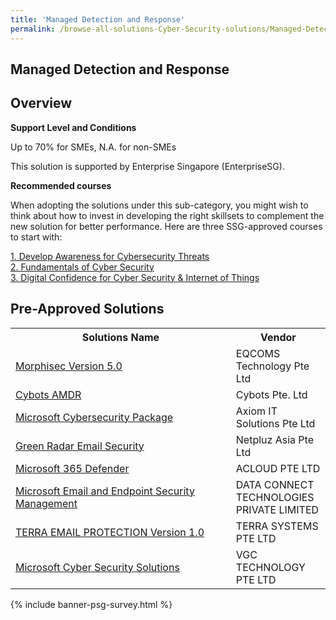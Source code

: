 ```yaml
---
title: 'Managed Detection and Response'
permalink: /browse-all-solutions-Cyber-Security-solutions/Managed-Detection-and-Response
---
```


## Managed Detection and Response
## Overview

**Support Level and Conditions**

Up to 70% for SMEs, N.A. for non-SMEs

This solution is supported by Enterprise Singapore (EnterpriseSG).

**Recommended courses**

When adopting the solutions under this sub-category, you might wish to think about how to invest in developing the right skillsets to complement the new solution for better performance. Here are three SSG-approved courses to start with:

<a href='https://sfec.enterprisejobskills.gov.sg/Course_Internet/CourseDetail.aspx?CoursesReferenceNumber=TGS-2021003155'  target='_blank' rel='noopener'>1. Develop Awareness for Cybersecurity Threats</a><br>
<a href='https://sfec.enterprisejobskills.gov.sg/Course_Internet/CourseDetail.aspx?CoursesReferenceNumber=TGS-2021002154'  target='_blank' rel='noopener'>2. Fundamentals of Cyber Security</a><br>
<a href='https://sfec.enterprisejobskills.gov.sg/Course_Internet/CourseDetail.aspx?CoursesReferenceNumber=TGS-2018501034'  target='_blank' rel='noopener'>3. Digital Confidence for Cyber Security & Internet of Things</a><br>

## Pre-Approved Solutions

<table>
<tr>
<th style='width: auto;'><b>Solutions Name</b></th>
<th style='width: 30%;'><b>Vendor</b></th>
</tr>
<tr>
<td><a href='/productivity-solutions-grant/solutionrepo/solution2036' target='_blank'>Morphisec Version 5.0</a><br></td>
<td>EQCOMS Technology Pte Ltd</td>
</tr>
<tr>
<td><a href='/productivity-solutions-grant/solutionrepo/solution2820' target='_blank'>Cybots AMDR</a><br></td>
<td>Cybots Pte. Ltd</td>
</tr>
<tr>
<td><a href='/productivity-solutions-grant/solutionrepo/solution2914' target='_blank'>Microsoft Cybersecurity Package</a><br></td>
<td>Axiom IT Solutions Pte Ltd</td>
</tr>
<tr>
<td><a href='/productivity-solutions-grant/solutionrepo/solution3098' target='_blank'>Green Radar Email Security</a><br></td>
<td>Netpluz Asia Pte Ltd</td>
</tr>
<tr>
<td><a href='/productivity-solutions-grant/solutionrepo/solution3216' target='_blank'>Microsoft 365 Defender</a><br></td>
<td>ACLOUD PTE LTD</td>
</tr>
<tr>
<td><a href='/productivity-solutions-grant/solutionrepo/solution3422' target='_blank'>Microsoft Email and Endpoint Security Management</a><br></td>
<td>DATA CONNECT TECHNOLOGIES PRIVATE LIMITED</td>
</tr>
<tr>
<td><a href='/productivity-solutions-grant/solutionrepo/solution3649' target='_blank'>TERRA EMAIL PROTECTION Version 1.0</a><br></td>
<td>TERRA SYSTEMS PTE LTD</td>
</tr>
<tr>
<td><a href='/productivity-solutions-grant/solutionrepo/solution4007' target='_blank'>Microsoft Cyber Security Solutions</a><br></td>
<td>VGC TECHNOLOGY PTE LTD</td>
</tr>
</table>

{% include banner-psg-survey.html %}
